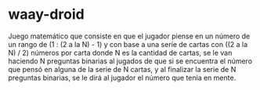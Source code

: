 waay-droid
==========
Juego matemático que consiste en que el jugador piense en un número de un rango de (1 : (2 a la N) - 1) y con base a una seríe de cartas con ((2 a la N) / 2) números por carta donde N es la cantidad de cartas, se le van haciendo N preguntas binarias al jugados de que si se encuentra el número que pensó en alguna de la serie de N cartas, y al finalizar la serie de N preguntas binarias, se le dirá al jugador el número que tenía en mente.
